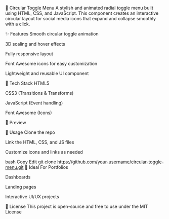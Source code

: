 🔄 Circular Toggle Menu
A stylish and animated radial toggle menu built using HTML, CSS, and JavaScript. This component creates an interactive circular layout for social media icons that expand and collapse smoothly with a click.

✨ Features
Smooth circular toggle animation

3D scaling and hover effects

Fully responsive layout

Font Awesome icons for easy customization

Lightweight and reusable UI component

🔧 Tech Stack
HTML5

CSS3 (Transitions & Transforms)

JavaScript (Event handling)

Font Awesome (Icons)

🚀 Preview
<!-- Add your screenshot here -->

📁 Usage
Clone the repo

Link the HTML, CSS, and JS files

Customize icons and links as needed

bash
Copy
Edit
git clone https://github.com/your-username/circular-toggle-menu.git
📌 Ideal For
Portfolios

Dashboards

Landing pages

Interactive UI/UX projects

📜 License
This project is open-source and free to use under the MIT License
